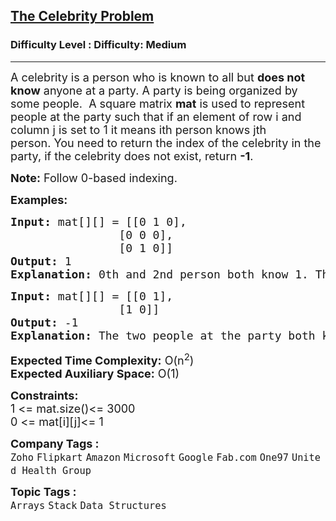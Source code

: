 <h2><a href="https://www.geeksforgeeks.org/problems/the-celebrity-problem/1?utm_source=geeksforgeeks&utm_medium=article_practice_tab&utm_campaign=article_practice_tab">The Celebrity Problem</a></h2><h3>Difficulty Level : Difficulty: Medium</h3><hr><div class="problems_problem_content__Xm_eO"><p><span style="font-size: 18px;">A celebrity is a person who is known to all but <strong>does not know</strong> anyone at a party. A party is being organized by some people.&nbsp; </span><span style="font-size: 18px;">A square matrix <strong>mat</strong> is used to represent people at the party such that if an element of row i and column j is set to 1 it means ith person knows jth person.&nbsp;</span><span style="font-size: 18px;">You need to return the index of the celebrity in the party, if the celebrity does not exist, return&nbsp;</span><strong style="font-size: 18px;">-1</strong><span style="font-size: 18px;">.</span></p>
<p><span style="font-size: 18px;"><strong>Note:</strong> Follow 0-based indexing.</span></p>
<p><strong><span style="font-size: 18px;">Examples:</span></strong></p>
<pre><span style="font-size: 18px;"><strong>Input: </strong>mat[][] = [[0 1 0],
                [0 0 0], 
                [0 1 0]]
<strong>Output:</strong> 1
<strong>Explanation: </strong>0th and 2nd person both know 1. Therefore, 1 is the celebrity. </span></pre>
<pre><span style="font-size: 18px;"><strong>Input: </strong>mat[][] = [[0 1],
                [1 0]]
<strong>Output:</strong> -1
<strong>Explanation: </strong>The two people at the party both know each other. None of them is a celebrity.</span></pre>
<p><span style="font-size: 18px;"><strong>Expected Time Complexity:</strong> O(n<sup>2</sup>)<br><strong>Expected Auxiliary Space:</strong> O(1)</span></p>
<p><span style="font-size: 18px;"><strong>Constraints:</strong><br>1 &lt;= mat.size()&lt;= 3000<br>0 &lt;= mat[i][j]&lt;= 1</span></p></div><p><span style=font-size:18px><strong>Company Tags : </strong><br><code>Zoho</code>&nbsp;<code>Flipkart</code>&nbsp;<code>Amazon</code>&nbsp;<code>Microsoft</code>&nbsp;<code>Google</code>&nbsp;<code>Fab.com</code>&nbsp;<code>One97</code>&nbsp;<code>United Health Group</code>&nbsp;<br><p><span style=font-size:18px><strong>Topic Tags : </strong><br><code>Arrays</code>&nbsp;<code>Stack</code>&nbsp;<code>Data Structures</code>&nbsp;